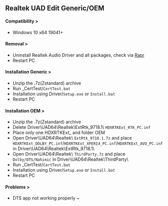 ## Realtek UAD Edit Generic/OEM
#### Compatibility >
- Windows 10 x64 19041+
#### Removal >
- Uninstall Realtek Audio Driver and all packages, check via [Rapr][DriverStoreExplorer]
- Restart PC
#### Installation Generic >
- Unzip the .7z(Zstandard) archive
- Run _CertTest/`CertTest.bat`
- Installation using Driver/`Setup.exe` or `Install.bat`
- Restart PC
#### Installation OEM >
- Unzip the .7z(Zstandard) archive
- Delete Driver\UAD64\Realtek\ExtRtk_9718.1\ `HDXRTKExt_RTK_PC.inf`
- Place only one HDXRTKExt_ and folder OEM
- Open Driver\UAD64\Realtek\ `ExtRtk_9718.1.7z` and place `HDXRTKExt_DOLBY_PC.inf`/`HDXRTKExt_XPERI4_PC.inf`/`HDXRTKExt_AVO_PC.inf` in Driver\UAD64\Realtek\ExtRtk_9718.1\
- Open Driver\UAD64\Realtek\ `ThirdParty.7z` and place `Dolby/DTS/Nahimic` in Driver\UAD64\Realtek\ThirdParty\
- Run _CertTest/`CertTest.bat`
- Installation using Driver/`Setup.exe` or `Install.bat`
- Restart PC
#### Problems >
- DTS app not working properly ~

[DriverStoreExplorer]: https://github.com/lostindark/DriverStoreExplorer
